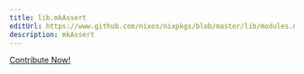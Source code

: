 ```yaml
---
title: lib.mkAssert
editUrl: https://www.github.com/nixos/nixpkgs/blob/master/lib/modules.nix#L1016C14
description: mkAssert
---
```


<a href="https://www.github.com/nixos/nixpkgs/blob/master/lib/modules.nix#L1016C14">Contribute Now!</a>
